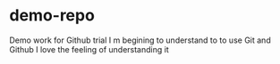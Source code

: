 # demo-repo
Demo work for Github trial
I m begining to understand to to use Git and Github
I love the feeling of understanding it
